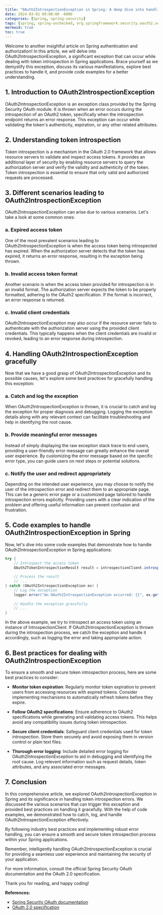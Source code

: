 ```yaml
---
title: "OAuth2IntrospectionException in Spring: A deep dive into handling token introspection errors"
date: 2024-03-01 09:00:00 -0000
categories: [Spring, spring-security]
tags: [spring, spring-unchecked, org.springframework.security.oauth2.server.resource.introspection]
mermaid: true
toc: true
---
```



Welcome to another insightful article on Spring authentication and authorization! In this article, we will delve into OAuth2IntrospectionException, a significant exception that can occur while dealing with token introspection in Spring applications. Brace yourself as we demystify this exception, discuss its various manifestations, explore best practices to handle it, and provide code examples for a better understanding.

## 1. Introduction to OAuth2IntrospectionException

OAuth2IntrospectionException is an exception class provided by the Spring Security OAuth module. It is thrown when an error occurs during the introspection of an OAuth2 token, specifically when the introspection endpoint returns an error response. This exception can occur while validating the token's authenticity, expiration, or any other related attributes.

## 2. Understanding token introspection

Token introspection is a mechanism in the OAuth 2.0 framework that allows resource servers to validate and inspect access tokens. It provides an additional layer of security by enabling resource servers to query the authorization server and verify the validity and authenticity of the token. Token introspection is essential to ensure that only valid and authorized requests are processed.

## 3. Different scenarios leading to OAuth2IntrospectionException

OAuth2IntrospectionException can arise due to various scenarios. Let's take a look at some common ones:

### a. Expired access token

One of the most prevalent scenarios leading to OAuth2IntrospectionException is when the access token being introspected has expired. When the authorization server detects that the token has expired, it returns an error response, resulting in the exception being thrown.

### b. Invalid access token format

Another scenario is when the access token provided for introspection is in an invalid format. The authorization server expects the token to be properly formatted, adhering to the OAuth2 specification. If the format is incorrect, an error response is returned.

### c. Invalid client credentials

OAuth2IntrospectionException may also occur if the resource server fails to authenticate with the authorization server using the provided client credentials. This typically happens when the client credentials are invalid or revoked, leading to an error response during introspection.

## 4. Handling OAuth2IntrospectionException gracefully

Now that we have a good grasp of OAuth2IntrospectionException and its possible causes, let's explore some best practices for gracefully handling this exception:

### a. Catch and log the exception

When OAuth2IntrospectionException is thrown, it is crucial to catch and log the exception for proper diagnosis and debugging. Logging the exception details along with any relevant context can facilitate troubleshooting and help in identifying the root cause.

### b. Provide meaningful error messages

Instead of simply displaying the raw exception stack trace to end-users, providing a user-friendly error message can greatly enhance the overall user experience. By customizing the error message based on the specific error type, you can guide users on next steps or potential solutions.

### c. Notify the user and redirect appropriately

Depending on the intended user experience, you may choose to notify the user of the introspection error and redirect them to an appropriate page. This can be a generic error page or a customized page tailored to handle introspection errors explicitly. Providing users with a clear indication of the problem and offering useful information can prevent confusion and frustration.

## 5. Code examples to handle OAuth2IntrospectionException in Spring

Now, let's dive into some code examples that demonstrate how to handle OAuth2IntrospectionException in Spring applications:

```java
try {
    // Introspect the access token
    OAuth2TokenIntrospectionResult result = introspectionClient.introspect(accessToken);
    
    // Process the result
    // ...
} catch (OAuth2IntrospectionException ex) {
    // Log the exception
    logger.error("An OAuth2IntrospectionException occurred: {}", ex.getMessage());
    
    // Handle the exception gracefully
    // ...
}
```

In the above example, we try to introspect an access token using an instance of IntrospectionClient. If OAuth2IntrospectionException is thrown during the introspection process, we catch the exception and handle it accordingly, such as logging the error and taking appropriate action.

## 6. Best practices for dealing with OAuth2IntrospectionException

To ensure a smooth and secure token introspection process, here are some best practices to consider:

- **Monitor token expiration**: Regularly monitor token expiration to prevent users from accessing resources with expired tokens. Consider implementing mechanisms to automatically refresh tokens before they expire.

- **Follow OAuth2 specifications**: Ensure adherence to OAuth2 specifications while generating and validating access tokens. This helps avoid any compatibility issues during token introspection.

- **Secure client credentials**: Safeguard client credentials used for token introspection. Store them securely and avoid exposing them in version control or plain text files.

- **Thorough error logging**: Include detailed error logging for OAuth2IntrospectionException to aid in debugging and identifying the root cause. Log relevant information such as request details, token attributes, and any associated error messages.

## 7. Conclusion

In this comprehensive article, we explored OAuth2IntrospectionException in Spring and its significance in handling token introspection errors. We discussed the various scenarios that can trigger this exception and provided best practices on handling it gracefully. With the help of code examples, we demonstrated how to catch, log, and handle OAuth2IntrospectionException effectively.

By following industry best practices and implementing robust error handling, you can ensure a smooth and secure token introspection process within your Spring applications.

Remember, intelligently handling OAuth2IntrospectionException is crucial for providing a seamless user experience and maintaining the security of your application.

For more information, consult the official Spring Security OAuth documentation and the OAuth 2.0 specification.

Thank you for reading, and happy coding!

**References:**
- [Spring Security OAuth documentation](https://docs.spring.io/spring-security-oauth2-boot/docs/current/reference/html5/)
- [OAuth 2.0 specification](https://oauth.net/2/)
